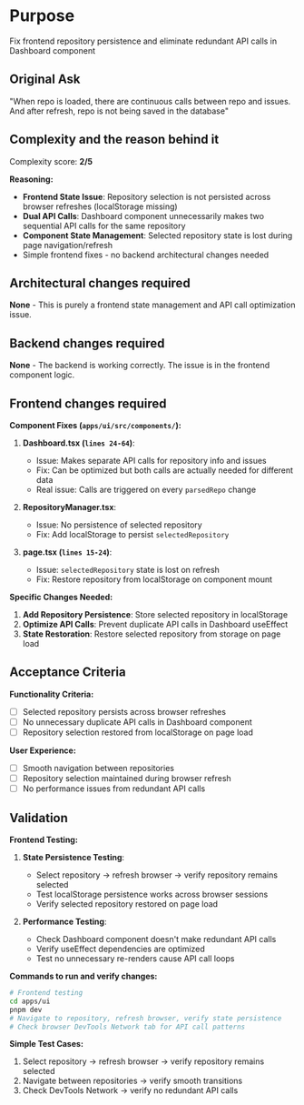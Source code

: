# Purpose

Fix frontend repository persistence and eliminate redundant API calls in Dashboard component

## Original Ask

"When repo is loaded, there are continuous calls between repo and issues. And after refresh, repo is not being saved in the database"

## Complexity and the reason behind it

Complexity score: **2/5**

**Reasoning:**
- **Frontend State Issue**: Repository selection is not persisted across browser refreshes (localStorage missing)
- **Dual API Calls**: Dashboard component unnecessarily makes two sequential API calls for the same repository
- **Component State Management**: Selected repository state is lost during page navigation/refresh
- Simple frontend fixes - no backend architectural changes needed

## Architectural changes required

**None** - This is purely a frontend state management and API call optimization issue.

## Backend changes required

**None** - The backend is working correctly. The issue is in the frontend component logic.

## Frontend changes required

**Component Fixes (`apps/ui/src/components/`):**

1. **Dashboard.tsx (`lines 24-64`)**:
   - Issue: Makes separate API calls for repository info and issues
   - Fix: Can be optimized but both calls are actually needed for different data
   - Real issue: Calls are triggered on every `parsedRepo` change

2. **RepositoryManager.tsx**: 
   - Issue: No persistence of selected repository
   - Fix: Add localStorage to persist `selectedRepository`

3. **page.tsx (`lines 15-24`)**:
   - Issue: `selectedRepository` state is lost on refresh
   - Fix: Restore repository from localStorage on component mount

**Specific Changes Needed:**

1. **Add Repository Persistence**: Store selected repository in localStorage
2. **Optimize API Calls**: Prevent duplicate API calls in Dashboard useEffect
3. **State Restoration**: Restore selected repository from storage on page load

## Acceptance Criteria

**Functionality Criteria:**
- [ ] Selected repository persists across browser refreshes
- [ ] No unnecessary duplicate API calls in Dashboard component  
- [ ] Repository selection restored from localStorage on page load

**User Experience:**
- [ ] Smooth navigation between repositories
- [ ] Repository selection maintained during browser refresh
- [ ] No performance issues from redundant API calls

## Validation

**Frontend Testing:**  
1. **State Persistence Testing**:
   - Select repository → refresh browser → verify repository remains selected
   - Test localStorage persistence works across browser sessions
   - Verify selected repository restored on page load

2. **Performance Testing**:
   - Check Dashboard component doesn't make redundant API calls
   - Verify useEffect dependencies are optimized
   - Test no unnecessary re-renders cause API call loops

**Commands to run and verify changes:**
```bash
# Frontend testing  
cd apps/ui
pnpm dev
# Navigate to repository, refresh browser, verify state persistence
# Check browser DevTools Network tab for API call patterns
```

**Simple Test Cases:**
1. Select repository → refresh browser → verify repository remains selected
2. Navigate between repositories → verify smooth transitions
3. Check DevTools Network → verify no redundant API calls